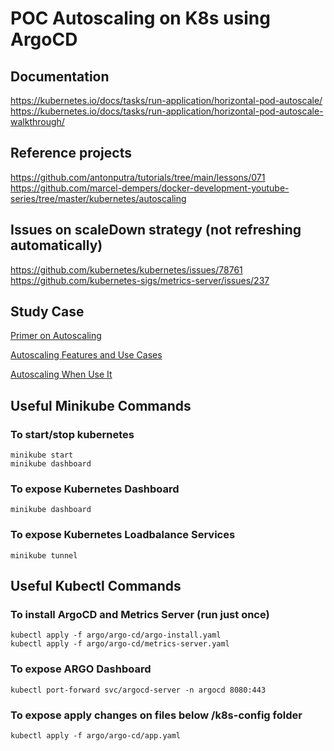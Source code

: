 # POC Autoscaling on K8s using ArgoCD

## Documentation
https://kubernetes.io/docs/tasks/run-application/horizontal-pod-autoscale/
https://kubernetes.io/docs/tasks/run-application/horizontal-pod-autoscale-walkthrough/

## Reference projects
https://github.com/antonputra/tutorials/tree/main/lessons/071
https://github.com/marcel-dempers/docker-development-youtube-series/tree/master/kubernetes/autoscaling

## Issues on scaleDown strategy (not refreshing automatically)
https://github.com/kubernetes/kubernetes/issues/78761
https://github.com/kubernetes-sigs/metrics-server/issues/237

## Study Case

[Primer on Autoscaling](https://medium.com/expedia-group-tech/autoscaling-in-kubernetes-a-primer-on-autoscaling-7b8f0f95a928)

[Autoscaling Features and Use Cases](https://medium.com/expedia-group-tech/autoscaling-in-kubernetes-options-features-and-use-cases-c8a6ce145957)

[Autoscaling When Use It](https://medium.com/expedia-group-tech/autoscaling-in-kubernetes-why-doesnt-the-horizontal-pod-autoscaler-work-for-me-5f0094694054)

## Useful Minikube Commands

### To start/stop kubernetes

```
minikube start
minikube dashboard
```

### To expose Kubernetes Dashboard

`minikube dashboard`

### To expose Kubernetes Loadbalance Services

`minikube tunnel`

## Useful Kubectl Commands

### To install ArgoCD and Metrics Server (run just once)

```
kubectl apply -f argo/argo-cd/argo-install.yaml
kubectl apply -f argo/argo-cd/metrics-server.yaml
```

### To expose ARGO Dashboard

`
kubectl port-forward svc/argocd-server -n argocd 8080:443
`

### To expose apply changes on files below /k8s-config folder

`
kubectl apply -f argo/argo-cd/app.yaml
`